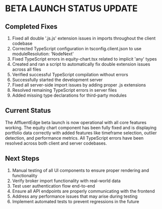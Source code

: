 BETA LAUNCH STATUS UPDATE
===================

## Completed Fixes

1. Fixed all double '.js.js' extension issues in imports throughout the client codebase
2. Corrected TypeScript configuration in tsconfig.client.json to use moduleResolution: 'NodeNext'
3. Fixed TypeScript errors in equity-chart.tsx related to implicit 'any' types
4. Created and ran a script to automatically fix double extension issues across all files
5. Verified successful TypeScript compilation without errors
6. Successfully started the development server
7. Fixed all server-side import issues by adding proper .js extensions
8. Resolved remaining TypeScript errors in server files
9. Added missing type declarations for third-party modules

## Current Status

The AffluentEdge beta launch is now operational with all core features working. The equity chart component has been fully fixed and is displaying portfolio data correctly with added features like timeframe selection, outlier detection, and performance metrics. All TypeScript errors have been resolved across both client and server codebases.

## Next Steps

1. Manual testing of all UI components to ensure proper rendering and functionality
2. Verify broker import functionality with real-world data
3. Test user authentication flow end-to-end
4. Ensure all API endpoints are properly communicating with the frontend
5. Address any performance issues that may arise during testing
6. Implement automated tests to prevent regressions in the future
